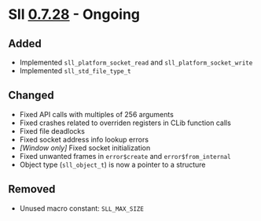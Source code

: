 # Sll [0.7.28] - Ongoing

## Added

- Implemented `sll_platform_socket_read` and `sll_platform_socket_write`
- Implemented `sll_std_file_type_t`

## Changed

- Fixed API calls with multiples of 256 arguments
- Fixed crashes related to overriden registers in CLib function calls
- Fixed file deadlocks
- Fixed socket address info lookup errors
- *\[Window only\]* Fixed socket initialization
- Fixed unwanted frames in `error$create` and `error$from_internal`
- Object type (`sll_object_t`) is now a pointer to a structure

## Removed

- Unused macro constant: `SLL_MAX_SIZE`

[0.7.28]: https://github.com/sl-lang/sll/compare/sll-v0.7.27...main
